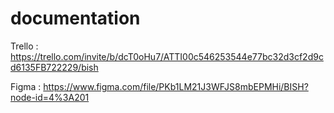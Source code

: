 # documentation

Trello : https://trello.com/invite/b/dcT0oHu7/ATTI00c546253544e77bc32d3cf2d9cd6135FB722229/bish

Figma : https://www.figma.com/file/PKb1LM21J3WFJS8mbEPMHi/BISH?node-id=4%3A201
